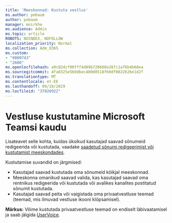 ```yaml
---
title: 'Meeskonnad: Kustuta vestlus'
ms.author: pebaum
author: pebaum
manager: mnirkhe
ms.audience: Admin
ms.topic: article
ROBOTS: NOINDEX, NOFOLLOW
localization_priority: Normal
ms.collection: Adm_O365
ms.custom:
- "9000743"
- "2680"
ms.openlocfilehash: a9c02dcf00fff4d89b720668e287c1a76b4b68ea
ms.sourcegitcommit: 4fa8325e569dbec489d0518f69df0022626e1d2f
ms.translationtype: MT
ms.contentlocale: et-EE
ms.lasthandoff: 09/18/2019
ms.locfileid: "37026922"
---
```

# <a name="delete-a-chat-in-microsoft-teams"></a>Vestluse kustutamine Microsoft Teamsi kaudu

Lisateavet selle kohta, kuidas üksikud kasutajad saavad sõnumeid redigeerida või kustutada, vaadake [saadetud sõnumi redigeerimist või kustutamist meeskondades](https://support.office.com/article/5f1fe604-a900-4a07-b8b7-8cf70ed6b263). 

Kustutamise suvandid on järgmised:

- Kasutajad saavad kustutada oma sõnumeid kõikjal meeskonnad.
- Meeskonna omanikud saavad valida, kas kasutajad saavad oma rentnikus redigeerida või kustutada või avalikes kanalites postitatud sõnumit kustutada.
- Kasutajad saavad peita või vaigistada oma privaatvestluse teemad (teemad, mis ilmuvad vestluse ikooni klõpsamisel).

**Märkus:** Võime kustutada privaatvestluse teemad on endiselt läbivaatamisel ja saab jälgida [UserVoice](https://microsoftteams.uservoice.com/forums/555103-public/suggestions/33535006-delete-private-chat-threads). 